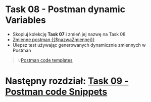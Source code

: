 # Task 08 - Postman dynamic Variables

* Skopiuj kolekcję **Task 07** i zmień jej nazwę na Task 08
* [Zmienne postman {{$nazwaZmiennej}}](https://learning.postman.com/docs/tests-and-scripts/write-scripts/variables-list/)
* Ulepsz test używając generowanych dynamicznie zmiennych w Postman

> 💡[Postman code templates](../postman/postman-code-templates.md)

# Następny rozdział: [Task 09 - Postman code Snippets](09-task-postman-code-snippets.md)